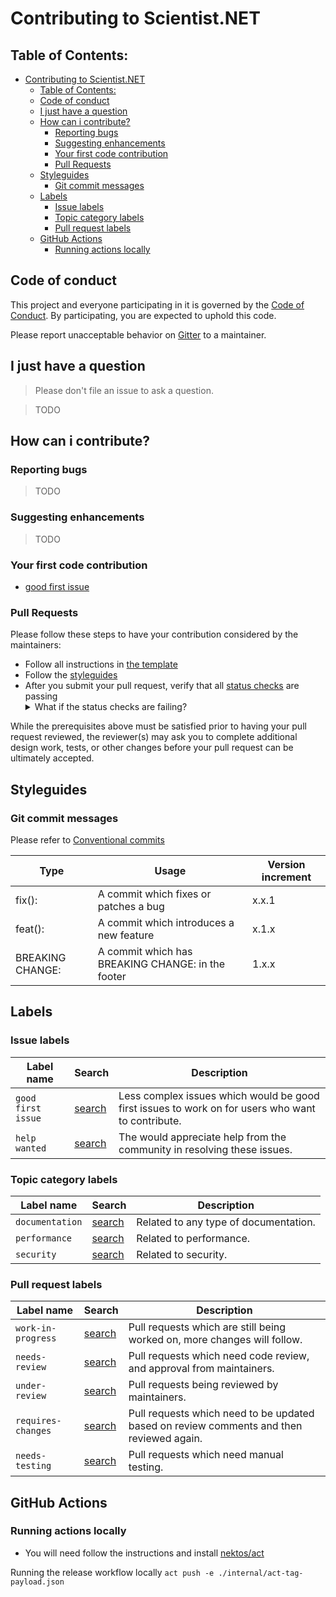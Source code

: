 # Contributing to Scientist.NET

## Table of Contents:
- [Contributing to Scientist.NET](#contributing-to-scientistnet)
  - [Table of Contents:](#table-of-contents)
  - [Code of conduct](#code-of-conduct)
  - [I just have a question](#i-just-have-a-question)
  - [How can i contribute?](#how-can-i-contribute)
    - [Reporting bugs](#reporting-bugs)
    - [Suggesting enhancements](#suggesting-enhancements)
    - [Your first code contribution](#your-first-code-contribution)
    - [Pull Requests](#pull-requests)
  - [Styleguides](#styleguides)
    - [Git commit messages](#git-commit-messages)
  - [Labels](#labels)
    - [Issue labels](#issue-labels)
    - [Topic category labels](#topic-category-labels)
    - [Pull request labels](#pull-request-labels)
  - [GitHub Actions](#github-actions)
    - [Running actions locally](#running-actions-locally)

## Code of conduct

This project and everyone participating in it is governed by the [Code of Conduct](CodeOfConduct.md). By participating, you are expected to uphold this code.

Please report unacceptable behavior on [Gitter](https://gitter.im/scientistproject/community) to a maintainer.

## I just have a question

> Please don't file an issue to ask a question.

> TODO


## How can i contribute?

### Reporting bugs

> TODO


### Suggesting enhancements

> TODO

### Your first code contribution
- [good first issue](https://github.com/scientistproject/Scientist.net/issues?q=is:issue+is:open+label:good+first+issue)

### Pull Requests

Please follow these steps to have your contribution considered by the maintainers:

- Follow all instructions in [the template](.github/PULL_REQUEST_TEMPLATE/pull_request_template.md)
- Follow the [styleguides](#styleguides)
- After you submit your pull request, verify that all [status checks](https://help.github.com/articles/about-status-checks/) are passing<details><summary>What if the status checks are failing?</summary>If a status check is failing, and you believe that the failure is unrelated to your change, please leave a comment on the pull request explaining why you believe the failure is unrelated. A maintainer will re-run the status check for you. If we conclude that the failure was a false positive, then we will open an issue to track that problem with our status check suite.</details>

While the prerequisites above must be satisfied prior to having your pull request reviewed, the reviewer(s) may ask you to complete additional design work, tests, or other changes before your pull request can be ultimately accepted.

## Styleguides
### Git commit messages
Please refer to [Conventional commits](https://www.conventionalcommits.org/en/v1.0.0/)

| Type             | Usage                                             | Version increment |
| ---------------- | ------------------------------------------------- | ----------------- |
| fix():           | A commit which fixes or patches a bug             | x.x.1             |
| feat():          | A commit which introduces a new feature           | x.1.x             |
| BREAKING CHANGE: | A commit which has BREAKING CHANGE: in the footer | 1.x.x             |

## Labels

### Issue labels
| Label name         | Search                                                                                                       | Description                                                                                       |
| ------------------ | ------------------------------------------------------------------------------------------------------------ | ------------------------------------------------------------------------------------------------- |
| `good first issue` | [search](https://github.com/scientistproject/Scientist.net/issues?q=is:issue+is:open+label:good+first+issue) | Less complex issues which would be good first issues to work on for users who want to contribute. |
| `help wanted`      | [search](https://github.com/scientistproject/Scientist.net/issues?q=is:issue+is:open+label:help+wanted)      | The would appreciate help from the community in resolving these issues.                           |

### Topic category labels
| Label name      | Search                                                                                                  | Description                           |
| --------------- | ------------------------------------------------------------------------------------------------------- | ------------------------------------- |
| `documentation` | [search](https://github.com/scientistproject/Scientist.net/issues?q=is:issue+is:open+label:)            | Related to any type of documentation. |
| `performance`   | [search](https://github.com/scientistproject/Scientist.net/issues?q=is:issue+is:open+label:performance) | Related to performance.               |
| `security`      | [search](https://github.com/scientistproject/Scientist.net/issues?q=is:issue+is:open+label:security)    | Related to security.                  |

### Pull request labels
| Label name         | Search                                                                                                       | Description                                                                              |
| ------------------ | ------------------------------------------------------------------------------------------------------------ | ---------------------------------------------------------------------------------------- |
| `work-in-progress` | [search](https://github.com/scientistproject/Scientist.net/issues?q=is:issue+is:open+label:work-in-progress) | Pull requests which are still being worked on, more changes will follow.                 |
| `needs-review`     | [search](https://github.com/scientistproject/Scientist.net/issues?q=is:issue+is:open+label:needs-review)     | Pull requests which need code review, and approval from maintainers.                     |
| `under-review`     | [search](https://github.com/scientistproject/Scientist.net/issues?q=is:issue+is:open+label:under-review)     | Pull requests being reviewed by maintainers.                                             |
| `requires-changes` | [search](https://github.com/scientistproject/Scientist.net/issues?q=is:issue+is:open+label:requires-changes) | Pull requests which need to be updated based on review comments and then reviewed again. |
| `needs-testing`    | [search](https://github.com/scientistproject/Scientist.net/issues?q=is:issue+is:open+label:needs-testing)    | Pull requests which need manual testing.                                                 |


## GitHub Actions

### Running actions locally

- You will need follow the instructions and install [nektos/act](https://github.com/nektos/act)

Running the release workflow locally
`act push -e ./internal/act-tag-payload.json`